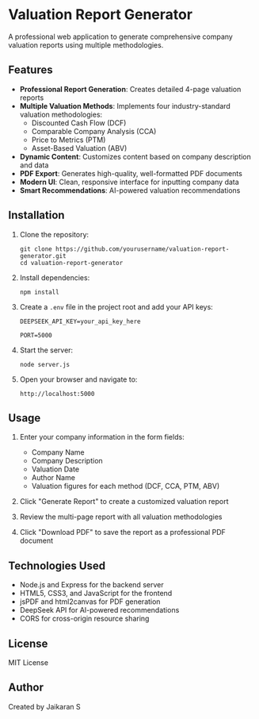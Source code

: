 # Valuation Report Generator

A professional web application to generate comprehensive company valuation reports using multiple methodologies.

## Features

- **Professional Report Generation**: Creates detailed 4-page valuation reports
- **Multiple Valuation Methods**: Implements four industry-standard valuation methodologies:
  - Discounted Cash Flow (DCF)
  - Comparable Company Analysis (CCA)
  - Price to Metrics (PTM)
  - Asset-Based Valuation (ABV)
- **Dynamic Content**: Customizes content based on company description and data
- **PDF Export**: Generates high-quality, well-formatted PDF documents
- **Modern UI**: Clean, responsive interface for inputting company data
- **Smart Recommendations**: AI-powered valuation recommendations

## Installation

1. Clone the repository:
   ```
   git clone https://github.com/yourusername/valuation-report-generator.git
   cd valuation-report-generator
   ```

2. Install dependencies:
   ```
   npm install
   ```

3. Create a `.env` file in the project root and add your API keys:
   ```
   DEEPSEEK_API_KEY=your_api_key_here
  
   PORT=5000
   ```

4. Start the server:
   ```
   node server.js
   ```

5. Open your browser and navigate to:
   ```
   http://localhost:5000
   ```

## Usage

1. Enter your company information in the form fields:
   - Company Name
   - Company Description
   - Valuation Date
   - Author Name
   - Valuation figures for each method (DCF, CCA, PTM, ABV)

2. Click "Generate Report" to create a customized valuation report

3. Review the multi-page report with all valuation methodologies

4. Click "Download PDF" to save the report as a professional PDF document

## Technologies Used

- Node.js and Express for the backend server
- HTML5, CSS3, and JavaScript for the frontend
- jsPDF and html2canvas for PDF generation
- DeepSeek API for AI-powered recommendations
- CORS for cross-origin resource sharing

## License

MIT License

## Author

Created by Jaikaran S 
